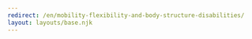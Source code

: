 ```yaml
---
redirect: /en/mobility-flexibility-and-body-structure-disabilities/
layout: layouts/base.njk
---
```


